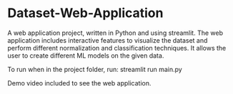 # Dataset-Web-Application
A web application project, written in Python and using streamlit. The web application includes interactive features to visualize the dataset and perform different normalization and classification techniques. It allows the user to create different ML models on the given data.

To run when in the project folder, run: streamlit run main.py

Demo video included to see the web application.
